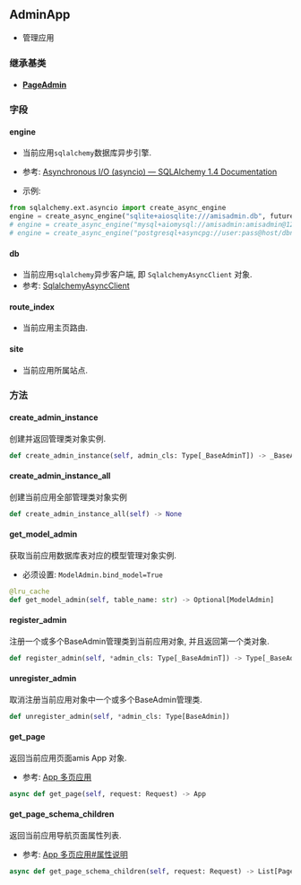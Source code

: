 ## AdminApp

- 管理应用

### 继承基类

- #### [PageAdmin](../PageAdmin)



### 字段

#### engine

- 当前应用`sqlalchemy`数据库异步引擎.

- 参考: [Asynchronous I/O (asyncio) — SQLAlchemy 1.4 Documentation](https://docs.sqlalchemy.org/en/14/orm/extensions/asyncio.html?highlight=async#sqlalchemy.ext.asyncio.AsyncEngine)
- 示例:

```python
from sqlalchemy.ext.asyncio import create_async_engine
engine = create_async_engine("sqlite+aiosqlite:///amisadmin.db", future=True)
# engine = create_async_engine("mysql+aiomysql://amisadmin:amisadmin@127.0.0.1:3306/amisadmin?charset=utf8mb4", future=True)
# engine = create_async_engine("postgresql+asyncpg://user:pass@host/dbname", future=True)
```

#### db

- 当前应用`sqlalchemy`异步客户端, 即 `SqlalchemyAsyncClient` 对象. 
- 参考: [SqlalchemyAsyncClient](../../utils/db)

#### route_index

- 当前应用主页路由.

#### site

- 当前应用所属站点.



### 方法

#### create_admin_instance

创建并返回管理类对象实例.

```python
def create_admin_instance(self, admin_cls: Type[_BaseAdminT]) -> _BaseAdminT
```

#### create_admin_instance_all

创建当前应用全部管理类对象实例

```python
def create_admin_instance_all(self) -> None
```

#### get_model_admin

获取当前应用数据库表对应的模型管理对象实例.

- 必须设置: `ModelAdmin.bind_model=True`

```python
@lru_cache
def get_model_admin(self, table_name: str) -> Optional[ModelAdmin]
```

#### register_admin

注册一个或多个BaseAdmin管理类到当前应用对象, 并且返回第一个类对象.

```python
def register_admin(self, *admin_cls: Type[_BaseAdminT]) -> Type[_BaseAdminT]
```

#### unregister_admin

取消注册当前应用对象中一个或多个BaseAdmin管理类.

```python
def unregister_admin(self, *admin_cls: Type[BaseAdmin])
```

#### get_page

返回当前应用页面amis App 对象.

- 参考: [App 多页应用](https://baidu.gitee.io/amis/zh-CN/components/app)

```python
async def get_page(self, request: Request) -> App
```

#### get_page_schema_children

返回当前应用导航页面属性列表.

- 参考: [App 多页应用#属性说明](https://baidu.gitee.io/amis/zh-CN/components/app#属性说明)

```python
async def get_page_schema_children(self, request: Request) -> List[PageSchema]
```
